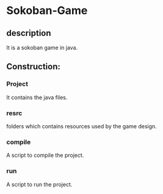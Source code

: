 # Sokoban-Game

## description
It is a sokoban game in java. 


## Construction:

### Project 
It contains the java files.

### resrc 
folders which contains resources used by the game design.

### compile 
A script to compile the project.

### run
A script to run the project.

